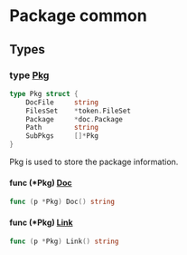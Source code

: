 # Package common

## Types

### type [Pkg](common.go#L9)

```go
type Pkg struct {
	DocFile		string
	FilesSet	*token.FileSet
	Package		*doc.Package
	Path		string
	SubPkgs		[]*Pkg
}
```

Pkg is used to store the package information.

#### func (*Pkg) [Doc](common.go#L21)

```go
func (p *Pkg) Doc() string
```

#### func (*Pkg) [Link](common.go#L17)

```go
func (p *Pkg) Link() string
```
